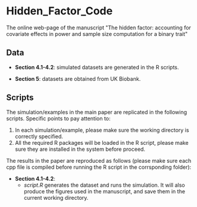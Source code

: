 # Hidden_Factor_Code
The online web-page of the manuscript "The hidden factor: accounting for covariate effects in power and sample size computation for a binary trait"

## Data

- **Section 4.1-4.2**: simulated datasets are generated in the R scripts.

- **Section 5**: datasets are obtained from UK Biobank.

## Scripts

The simulation/examples in the main paper are replicated in the following scripts. Specific points to pay attention to:
1. In each simulation/example, please make sure the working directory is correctly specified.
2. All the required R packages will be loaded in the R script, please make sure they are installed in the system before proceed.


The results in the paper are reproduced as follows (please make sure each cpp file is compiled before running the R script in the corrsponding folder):

- **Section 4.1-4.2**:  
     - *script.R* generates the dataset and runs the simulation. It will also produce the figures used in the manuscript, and save them in the current working directory.
